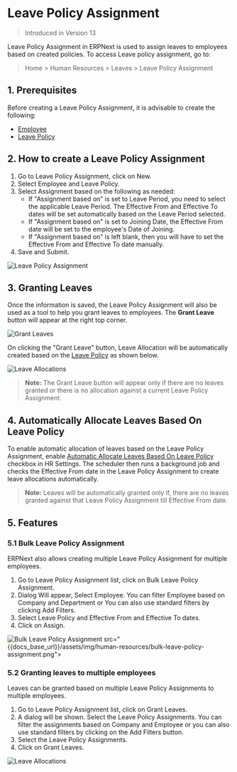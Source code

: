 # Leave Policy Assignment

> Introduced in Version 13

Leave Policy Assignment in ERPNext is used to assign leaves to employees based on created policies. To access Leave policy assignment, go to:

> Home > Human Resources > Leaves > Leave Policy Assignment

## 1. Prerequisites

Before creating a Leave Policy Assignment, it is advisable to create the following:

* [Employee](/docs/v13/user/manual/en/human-resources/employee)
* [Leave Policy](/docs/v13/user/manual/en/human-resources/leave-policy)

## 2. How to create a Leave Policy Assignment

1. Go to Leave Policy Assignment, click on New.
1. Select Employee and Leave Policy.
1. Select Assignment based on the following as needed:
    * If "Assignment based on" is set to Leave Period, you need to select the applicable Leave Period. The Effective From and Effective To dates will be set automatically based on the Leave Period selected.
    * If "Assignment based on" is set to Joining Date, the Effective From date will be set to the employee's Date of Joining.
    * If "Assignment based on" is left blank, then you will have to set the Effective From and Effective To date manually.
1. Save and Submit.

<img class="screenshot" alt="Leave Policy Assignment"
	src="{{docs_base_url}}/v13/assets/img/human-resources/leave-policy-assignment.png">

## 3. Granting Leaves

Once the information is saved, the Leave Policy Assignment will also be used as a tool to help you grant leaves to employees. The **Grant Leave** button will appear at the right top corner.


<img class="screenshot" alt="Grant Leaves"
	src="{{docs_base_url}}/assets/img/human-resources/leave-policy-assignment-grant-leave.png">

On clicking the "Grant Leave" button, Leave Allocation will be automatically created based on the [Leave Policy](/docs/v13/user/manual/en/human-resources/leave-policy) as shown below.

<img class="screenshot" alt="Leave Allocations"
	src="{{docs_base_url}}/assets/img/human-resources/granted-leaves.png">

>**Note:** The Grant Leave button will appear only if there are no leaves granted or there is no allocation against a current Leave Policy Assignment.

## 4. Automatically Allocate Leaves Based On Leave Policy

To enable automatic allocation of leaves based on the Leave Policy Assignment, enable [Automatic Allocate Leaves Based On Leave Policy ](/docs/v13/user/manual/en/human-resources/hr-settings#37-automatic-allocate-leaves-based-on-leave-policy) checkbox in HR Settings. The scheduler then runs a background job and checks the Effective From date in the Leave Policy Assignment to create leave allocations automatically.

>**Note:** Leaves will be automatically granted only if, there are no leaves granted against that Leave Policy Assignment till Effective From date.

## 5. Features
### 5.1 Bulk Leave Policy Assignment

ERPNext also allows creating multiple Leave Policy Assignment for multiple employees.

1. Go to Leave Policy Assignment list, click on Bulk Leave Policy Assignment.
1. Dialog Will appear, Select Employee. You can filter Employee based on Company and Department or You can also use standard filters by clicking Add Filters.
1. Select Leave Policy and Effective From and Effective To dates.
1. Click on Assign.

<img class="screenshot" alt="Bulk Leave Policy Assignment" src="{{docs_base_url}}/assets/img/human-resources/bulk-leave-policy-assignment.png">
	src="{{docs_base_url}}/assets/img/human-resources/bulk-leave-policy-assignment.png">

### 5.2 Granting leaves to multiple employees

Leaves can be granted based on multiple Leave Policy Assignments to multiple employees.

1. Go to Leave Policy Assignment list, click on Grant Leaves.
1. A dialog will be shown. Select the Leave Policy Assignments. You can filter the assignments based on Company and Employee or you can also use standard filters by clicking on the Add Filters button.
1. Select the Leave Policy Assignments.
1. Click on Grant Leaves.

<img class="screenshot" alt="Leave Allocations"
	src="{{docs_base_url}}/assets/img/human-resources/granting-leave-to-multiple-employee.png">
